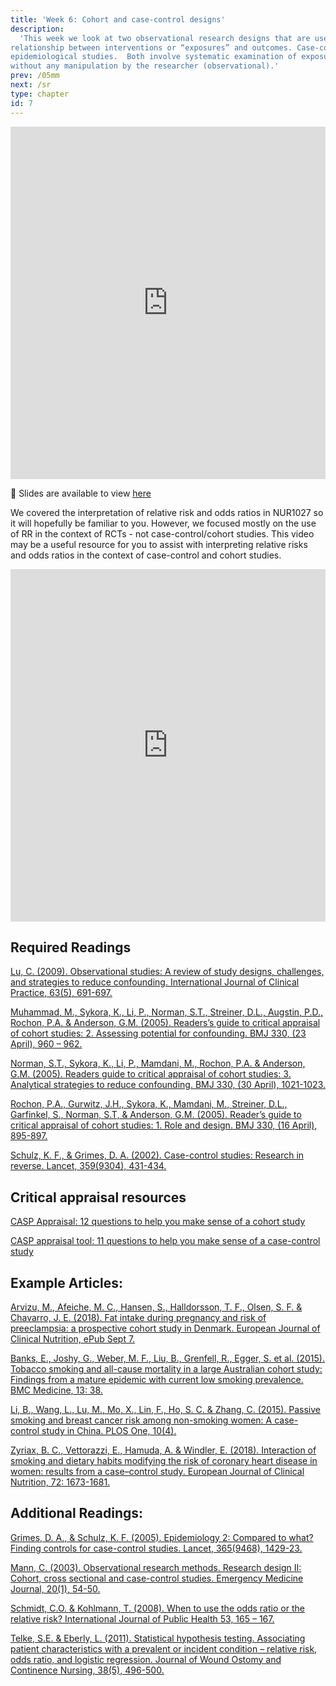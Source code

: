 ```yaml
---
title: 'Week 6: Cohort and case-control designs'
description:
  'This week we look at two observational research designs that are used to explore the
relationship between interventions or “exposures” and outcomes. Case-control and cohort designs are common in
epidemiological studies.  Both involve systematic examination of exposures and outcomes in populations,
without any manipulation by the researcher (observational).'
prev: /05mm
next: /sr
type: chapter
id: 7
---
```


<exercise id="1" title="Lecture">

<iframe src="https://player.vimeo.com/video/390590820" width="100%" height="564" frameborder="0" allow="autoplay; fullscreen" allowfullscreen></iframe>

:link: Slides are available to view [here](https://case-control-cohort.netlify.com/)

</exercise>

<exercise id="2" title="Video explaining relative risks and odds ratios in observational studies">

We covered the interpretation of relative risk and odds ratios in NUR1027 so it will hopefully be familiar to you. However, we focused mostly on the use of RR in the context of RCTs - not case-control/cohort studies. This video may be a useful resource for you to assist with interpreting relative risks and odds ratios in the context of case-control and cohort studies.

<iframe width="100%" height="564" src="https://www.youtube.com/embed/Sec4fewyUig" frameborder="0" allow="accelerometer; autoplay; encrypted-media; gyroscope; picture-in-picture" allowfullscreen></iframe>
</exercise>

<exercise id="3" title="Readings">

## Required Readings 

[Lu, C. (2009). Observational studies: A review of study designs, challenges, and strategies to reduce confounding. International Journal of Clinical Practice, 63(5), 691-697.](https://onlinelibrary-wiley-com.myaccess.library.utoronto.ca/doi/epdf/10.1111/j.1742-1241.2009.02056.x)

[Muhammad, M., Sykora, K., Li, P., Norman, S.T., Streiner, D.L., Augstin, P.D., Rochon, P.A. & Anderson, G.M. (2005). Readers’s guide to critical appraisal of cohort studies: 2. Assessing potential for confounding. BMJ 330, (23 April), 960 – 962.](https://www.ncbi.nlm.nih.gov/pmc/articles/PMC556348/pdf/bmj33000960.pdf)

[Norman, S.T., Sykora, K., Li, P., Mamdani, M., Rochon, P.A. & Anderson, G.M. (2005). Readers guide to critical appraisal of cohort studies: 3. Analytical strategies to reduce confounding. BMJ 330, (30 April), 1021-1023.](https://www.ncbi.nlm.nih.gov/pmc/articles/PMC557157/pdf/bmj33001021.pdf)

[Rochon, P.A., Gurwitz, J.H., Sykora, K., Mamdani, M., Streiner, D.L., Garfinkel, S., Norman, S.T, & Anderson, G.M. (2005). Reader’s guide to critical appraisal of cohort studies: 1. Role and design. BMJ 330, (16 April), 895-897.](https://www.ncbi.nlm.nih.gov/pmc/articles/PMC556167/pdf/bmj33000895.pdf)

[Schulz, K. F., & Grimes, D. A. (2002). Case-control studies: Research in reverse. Lancet, 359(9304), 431-434.](https://journals-scholarsportal-info.myaccess.library.utoronto.ca/pdf/01406736/v359i9304/431_csrir.xml)

## Critical appraisal resources 
 
[CASP Appraisal: 12 questions to help you make sense of a cohort study](http://www.casp-uk.net/casp-tools-checklists)

[CASP appraisal tool:  11 questions to help you make sense of a case-control study](http://www.casp-uk.net/casp-tools-checklists)
 

## Example Articles:

[Arvizu, M., Afeiche, M. C., Hansen, S., Halldorsson, T. F., Olsen, S. F. & Chavarro, J. E. (2018). Fat intake during pregnancy and risk of preeclampsia: a prospective cohort study in  Denmark. European Journal of Clinical Nutrition, ePub Sept 7.](https://www-nature-com.myaccess.library.utoronto.ca/articles/s41430-018-0290-z)

[Banks, E., Joshy, G., Weber, M. F., Liu, B., Grenfell, R., Egger, S. et al. (2015). Tobacco smoking and all-cause mortality in a large Australian cohort study: Findings from a mature epidemic with current low smoking prevalence. BMC Medicine, 13: 38.](https://bmcmedicine.biomedcentral.com/articles/10.1186/s12916-015-0281-z)

[Li, B., Wang, L., Lu, M., Mo, X., Lin, F., Ho, S. C. & Zhang, C. (2015). Passive smoking and breast cancer risk among non-smoking women: A case-control study in China. PLOS One, 10(4).](https://www-ncbi-nlm-nih-gov.myaccess.library.utoronto.ca/pmc/articles/PMC4411087/pdf/pone.0125894.pdf)

[Zyriax, B. C., Vettorazzi, E., Hamuda, A. & Windler, E. (2018). Interaction of smoking and dietary habits modifying the risk of coronary heart disease in women: results from a case–control study. European Journal of Clinical Nutrition, 72: 1673-1681.](https://www-nature-com.myaccess.library.utoronto.ca/articles/s41430-018-0099-9)

 

## Additional Readings:

[Grimes, D. A., & Schulz, K. F. (2005). Epidemiology 2: Compared to what? Finding controls for case-control studies. Lancet, 365(9468), 1429-23.](https://journals-scholarsportal-info.myaccess.library.utoronto.ca/pdf/01406736/v365i9468/1429_ctwfcfcs.xml)

[Mann, C. (2003).  Observational research methods. Research design II: Cohort, cross sectional and case-control studies.  Emergency Medicine Journal, 20(1), 54-50.](https://emj-bmj-com.myaccess.library.utoronto.ca/content/20/1/54)

[Schmidt, C.O. & Kohlmann, T. (2008). When to use the odds ratio or the relative risk? International Journal of Public Health 53, 165 – 167.](https://link-springer-com.myaccess.library.utoronto.ca/content/pdf/10.1007%2Fs00038-008-7068-3.pdf)

[Telke, S.E. & Eberly, L. (2011). Statistical hypothesis testing. Associating patient characteristics with a prevalent or incident condition – relative risk, odds ratio, and logistic regression. Journal of Wound Ostomy and Continence Nursing, 38(5), 496-500.](https://ovidsp-tx-ovid-com.myaccess.library.utoronto.ca/)

</exercise>